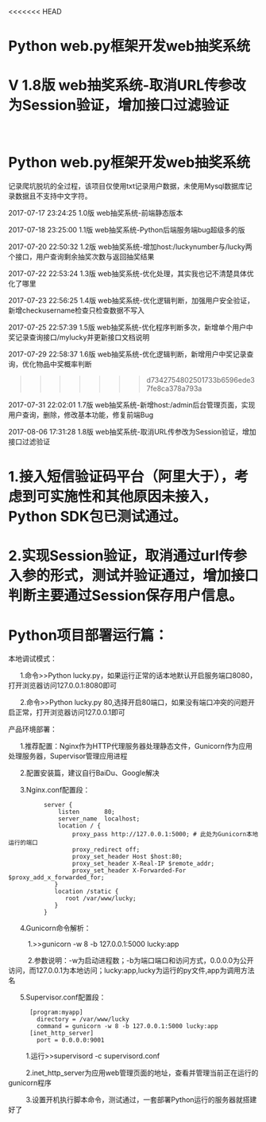 <<<<<<< HEAD

# Python web.py框架开发web抽奖系统

V 1.8版 web抽奖系统-取消URL传参改为Session验证，增加接口过滤验证
=======
﻿
# Python web.py框架开发web抽奖系统


记录爬坑脱坑的全过程，该项目仅使用txt记录用户数据，未使用Mysql数据库记录数据且不支持中文字符。


2017-07-17 23:24:25 1.0版 web抽奖系统-前端静态版本

2017-07-18 23:25:00 1.1版 web抽奖系统-Python后端服务端bug超级多的版

2017-07-20 22:50:32 1.2版 web抽奖系统-增加host:/luckynumber与/lucky两个接口，用户查询剩余抽奖次数与返回抽奖结果

2017-07-22 22:53:24 1.3版 web抽奖系统-优化处理，其实我也记不清楚具体优化了哪里

2017-07-23 22:56:25 1.4版 web抽奖系统-优化逻辑判断，加强用户安全验证，新增checkusername检查只检查数据不写入

2017-07-25 22:57:39 1.5版 web抽奖系统-优化程序判断多次，新增单个用户中奖记录查询接口/mylucky并更新接口文档说明

2017-07-29 22:58:37 1.6版 web抽奖系统-优化逻辑判断，新增用户中奖记录查询，优化物品中奖概率判断
>>>>>>> d7342754802501733b6596ede37fe8ca378a793a

2017-07-31 22:02:01 1.7版 web抽奖系统-新增host:/admin后台管理页面，实现用户查询，删除，修改基本功能，修复前端Bug

2017-08-06 17:31:28 1.8版 web抽奖系统-取消URL传参改为Session验证，增加接口过滤验证


# 1.接入短信验证码平台（阿里大于），考虑到可实施性和其他原因未接入，Python SDK包已测试通过。

# 2.实现Session验证，取消通过url传参入参的形式，测试并验证通过，增加接口判断主要通过Session保存用户信息。


# Python项目部署运行篇：


本地调试模式：

        1.命令>>Python lucky.py，如果运行正常的话本地默认开启服务端口8080，打开浏览器访问127.0.0.1:8080即可
        
        2.命令>>Python lucky.py 80,选择开启80端口，如果没有端口冲突的问题开启正常，打开浏览器访问127.0.0.1即可
                   
                   
产品环境部署：


        1.推荐配置：Nginx作为HTTP代理服务器处理静态文件，Gunicorn作为应用处理服务器，Supervisor管理应用进程
        
        2.配置安装篇，建议自行BaiDu、Google解决
        
        3.Nginx.conf配置段：
        
        
              server {
                  listen       80;
                  server_name  localhost;
                  location / {
                      proxy_pass http://127.0.0.1:5000; # 此处为Gunicorn本地运行的端口
                      proxy_redirect off;
                      proxy_set_header Host $host:80;
                      proxy_set_header X-Real-IP $remote_addr;
                      proxy_set_header X-Forwarded-For $proxy_add_x_forwarded_for;
                 }
                 location /static {
                    root /var/www/lucky;
                 }
              }
             
        
        
              
       4.Gunicorn命令解析：
       
           1.>>gunicorn -w 8 -b 127.0.0.1:5000 lucky:app
            
           2.参数说明：-w为启动进程数；-b为端口端口和访问方式，0.0.0.0为公开访问，而127.0.0.1为本地访问；lucky:app,lucky为运行的py文件,app为调用方法名
            
            
       5.Supervisor.conf配置段：
          
       
          [program:myapp]
            directory = /var/www/lucky
            command = gunicorn -w 8 -b 127.0.0.1:5000 lucky:app
          [inet_http_server]
            port = 0.0.0.0:9001
            
          1.运行>>supervisord -c supervisord.conf
          
          2.inet_http_server为应用web管理页面的地址，查看并管理当前正在运行的gunicorn程序
          
          3.设置开机执行脚本命令，测试通过，一套部署Python运行的服务器就搭建好了
          

    
